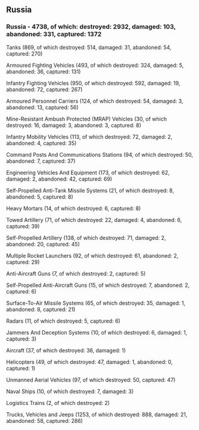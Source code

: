 
 
 ## Russia
 
 ### Russia - 4738, of which: destroyed: 2932, damaged: 103, abandoned: 331, captured: 1372

 

 

 Tanks (869, of which destroyed: 514, damaged: 31, abandoned: 54, captured: 270)

 Armoured Fighting Vehicles (493, of which destroyed: 324, damaged: 5, abandoned: 36, captured: 131)

 Infantry Fighting Vehicles (950, of which destroyed: 592, damaged: 19, abandoned: 72, captured: 267)

 Armoured Personnel Carriers (124, of which destroyed: 54, damaged: 3, abandoned: 13, captured: 56)

 Mine-Resistant Ambush Protected (MRAP) Vehicles (30, of which destroyed: 16, damaged: 3, abandoned: 3, captured: 8)

 Infantry Mobility Vehicles (113, of which destroyed: 72, damaged: 2, abandoned: 4, captured: 35)

 Command Posts And Communications Stations (94, of which destroyed: 50, abandoned: 7, captured: 37)

 Engineering Vehicles And Equipment (173, of which destroyed: 62, damaged: 2, abandoned: 42, captured: 69)

 Self-Propelled Anti-Tank Missile Systems (21, of which destroyed: 8, abandoned: 5, captured: 8)

 Heavy Mortars (14, of which destroyed: 6, captured: 8)

 Towed Artillery (71, of which destroyed: 22, damaged: 4, abandoned: 6, captured: 39)

 Self-Propelled Artillery (138, of which destroyed: 71, damaged: 2, abandoned: 20, captured: 45)

 Multiple Rocket Launchers (92, of which destroyed: 61, abandoned: 2, captured: 29)

 Anti-Aircraft Guns (7, of which destroyed: 2, captured: 5)

 Self-Propelled Anti-Aircraft Guns (15, of which destroyed: 7, abandoned: 2, captured: 6)

 Surface-To-Air Missile Systems (65, of which destroyed: 35, damaged: 1, abandoned: 8, captured: 21)

 Radars (11, of which destroyed: 5, captured: 6)

 Jammers And Deception Systems (10, of which destroyed: 6, damaged: 1, captured: 3)

 Aircraft (37, of which destroyed: 36, damaged: 1)

 Helicopters (49, of which destroyed: 47, damaged: 1, abandoned: 0, captured: 1)

 Unmanned Aerial Vehicles (97, of which destroyed: 50, captured: 47)

 Naval Ships (10, of which destroyed: 7, damaged: 3)

 Logistics Trains (2, of which destroyed: 2)

 Trucks, Vehicles and Jeeps (1253, of which destroyed: 888, damaged: 21, abandoned: 58, captured: 286)

